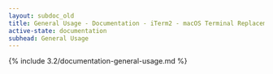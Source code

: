```yaml
---
layout: subdoc_old
title: General Usage - Documentation - iTerm2 - macOS Terminal Replacement
active-state: documentation
subhead: General Usage
---
```

{% include 3.2/documentation-general-usage.md %}
